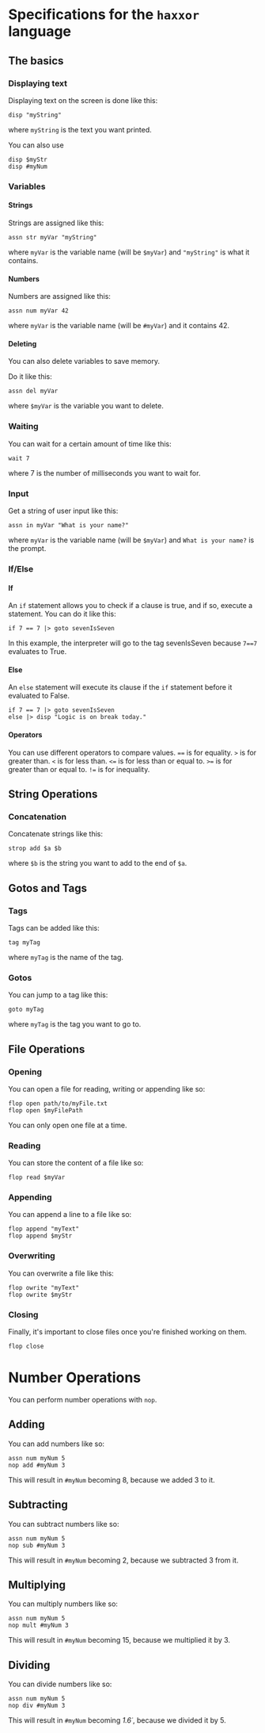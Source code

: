 # Specifications for the `haxxor` language
## The basics
### Displaying text
Displaying text on the screen is done like this:
```
disp "myString"
```
where `myString` is the text you want printed.

You can also use
```
disp $myStr
disp #myNum
```

### Variables
#### Strings
Strings are assigned like this:
```
assn str myVar "myString"
```

where `myVar` is the variable name (will be `$myVar`) and `"myString"` is what it contains.

#### Numbers
Numbers are assigned like this:
```
assn num myVar 42
```
where `myVar` is the variable name (will be `#myVar`) and it contains 42.

#### Deleting
You can also delete variables to save memory.

Do it like this:
```
assn del myVar
```
where `$myVar` is the variable you want to delete.

### Waiting
You can wait for a certain amount of time like this:
```
wait 7
```
where 7 is the number of milliseconds you want to wait for.

### Input
Get a string of user input like this:
```
assn in myVar "What is your name?"
```
where `myVar` is the variable name (will be `$myVar`) and `What is your name?` is the prompt.

### If/Else
#### If
An `if` statement allows you to check if a clause is true, and if so, execute a statement.
You can do it like this:
```
if 7 == 7 |> goto sevenIsSeven 
```

In this example, the interpreter will go to the tag sevenIsSeven because `7==7` evaluates to True.
#### Else
An `else` statement will execute its clause if the `if` statement before it evaluated to False.
```
if 7 == 7 |> goto sevenIsSeven 
else |> disp "Logic is on break today."
```
#### Operators
You can use different operators to compare values.
`==` is for equality.
`>` is for greater than.
`<` is for less than.
`<=` is for less than or equal to.
`>=` is for greater than or equal to.
`!=` is for inequality.

## String Operations
### Concatenation
Concatenate strings like this:
 ```
 strop add $a $b
 ```
where `$b` is the string you want to add to the end of `$a`.

## Gotos and Tags
### Tags
Tags can be added like this:
```
tag myTag
```
where `myTag` is the name of the tag.

### Gotos
You can jump to a tag like this:
```
goto myTag
```
where `myTag` is the tag you want to go to.

## File Operations
### Opening
You can open a file for reading, writing or appending like so:
```
flop open path/to/myFile.txt
flop open $myFilePath
```
You can only open one file at a time.

### Reading
You can store the content of a file like so:
```
flop read $myVar
```

### Appending
You can append a line to a file like so:
```
flop append "myText"
flop append $myStr
```

### Overwriting
You can overwrite a file like this:
```
flop owrite "myText"
flop owrite $myStr
```

### Closing
Finally, it's important to close files once you're finished working on them.
```
flop close
```

# Number Operations
You can perform number operations with `nop`.

## Adding
You can add numbers like so:
```
assn num myNum 5
nop add #myNum 3
```
This will result in `#myNum` becoming 8, because we added 3 to it.

## Subtracting
You can subtract numbers like so:
```
assn num myNum 5
nop sub #myNum 3
```
This will result in `#myNum` becoming 2, because we subtracted 3 from it.

## Multiplying
You can multiply numbers like so:
```
assn num myNum 5
nop mult #myNum 3
```
This will result in `#myNum` becoming 15, because we multiplied it by 3.

## Dividing
You can divide numbers like so:
```
assn num myNum 5
nop div #myNum 3
```
This will result in `#myNum` becoming _1.6˙_, because we divided it by 5.
